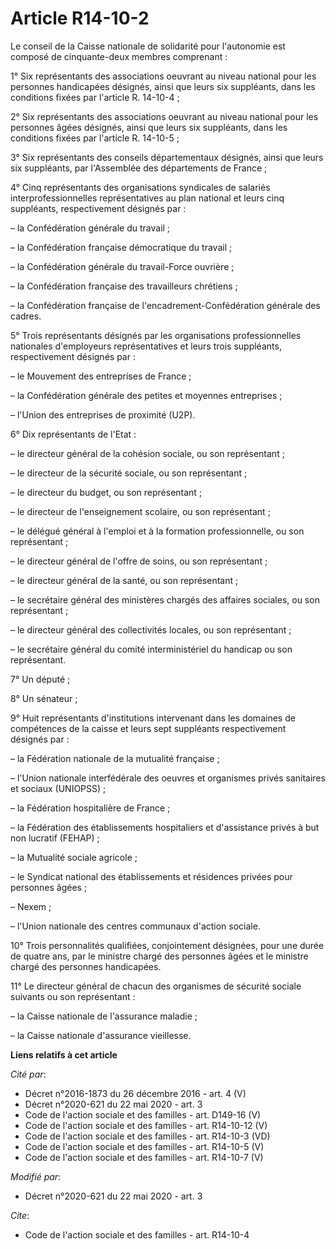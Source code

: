 # Article R14-10-2

Le conseil de la Caisse nationale de solidarité pour l'autonomie est composé de cinquante-deux membres comprenant : 

1° Six représentants des associations oeuvrant au niveau national pour les personnes handicapées désignés, ainsi que leurs
six suppléants, dans les conditions fixées par l'article R. 14-10-4 ; 

2° Six représentants des associations oeuvrant au niveau national pour les personnes âgées désignés, ainsi que leurs six
suppléants, dans les conditions fixées par l'article R. 14-10-5 ; 

3° Six représentants des conseils départementaux désignés, ainsi que leurs six suppléants, par l'Assemblée des départements
de France ; 

4° Cinq représentants des organisations syndicales de salariés interprofessionnelles représentatives au plan national et
leurs cinq suppléants, respectivement désignés par : 

– la Confédération générale du travail ; 

– la Confédération française démocratique du travail ; 

– la Confédération générale du travail-Force ouvrière ; 

– la Confédération française des travailleurs chrétiens ; 

– la Confédération française de l'encadrement-Confédération générale des cadres. 

5° Trois représentants désignés par les organisations professionnelles nationales d'employeurs représentatives et leurs trois
suppléants, respectivement désignés par : 

– le Mouvement des entreprises de France ; 

– la Confédération générale des petites et moyennes entreprises ; 

– l'Union des entreprises de proximité (U2P). 

6° Dix représentants de l'Etat : 

– le directeur général de la cohésion sociale, ou son représentant ; 

– le directeur de la sécurité sociale, ou son représentant ; 

– le directeur du budget, ou son représentant ; 

– le directeur de l'enseignement scolaire, ou son représentant ; 

– le délégué général à l'emploi et à la formation professionnelle, ou son représentant ; 

– le directeur général de l'offre de soins, ou son représentant ; 

– le directeur général de la santé, ou son représentant ; 

– le secrétaire général des ministères chargés des affaires sociales, ou son représentant ; 

– le directeur général des collectivités locales, ou son représentant ; 

– le secrétaire général du comité interministériel du handicap ou son représentant. 

7° Un député ; 

8° Un sénateur ; 

9° Huit représentants d'institutions intervenant dans les domaines de compétences de la caisse et leurs sept suppléants
respectivement désignés par : 

– la Fédération nationale de la mutualité française ; 

– l'Union nationale interfédérale des oeuvres et organismes privés sanitaires et sociaux (UNIOPSS) ; 

– la Fédération hospitalière de France ; 

– la Fédération des établissements hospitaliers et d'assistance privés à but non lucratif (FEHAP) ; 

– la Mutualité sociale agricole ; 

– le Syndicat national des établissements et résidences privées pour personnes âgées ; 

– Nexem ; 

– l'Union nationale des centres communaux d'action sociale. 

10° Trois personnalités qualifiées, conjointement désignées, pour une durée de quatre ans, par le ministre chargé des
personnes âgées et le ministre chargé des personnes handicapées. 

11° Le directeur général de chacun des organismes de sécurité sociale suivants ou son représentant : 

– la Caisse nationale      de l'assurance maladie ; 

– la Caisse nationale d'assurance vieillesse.

**Liens relatifs à cet article**

_Cité par_:

  - Décret n°2016-1873 du 26 décembre 2016 - art. 4 (V)
  - Décret n°2020-621 du 22 mai 2020 - art. 3
  - Code de l'action sociale et des familles - art. D149-16 (V)
  - Code de l'action sociale et des familles - art. R14-10-12 (V)
  - Code de l'action sociale et des familles - art. R14-10-3 (VD)
  - Code de l'action sociale et des familles - art. R14-10-5 (V)
  - Code de l'action sociale et des familles - art. R14-10-7 (V)

_Modifié par_:

  - Décret n°2020-621 du 22 mai 2020 - art. 3

_Cite_:

  - Code de l'action sociale et des familles - art. R14-10-4
